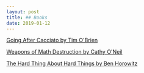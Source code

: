 ```yaml
---
layout: post
title: ## Books
date: 2019-01-12
---
```


[Going After Cacciato by Tim O'Brien](https://en.wikipedia.org/wiki/Going_After_Cacciato)

[Weapons of Math Destruction by Cathy O'Neil](https://en.wikipedia.org/wiki/Weapons_of_Math_Destruction)

[The Hard Thing About Hard Things by Ben Horowitz](https://www.amazon.com/Hard-Thing-About-Things-Building/dp/0062273205)
